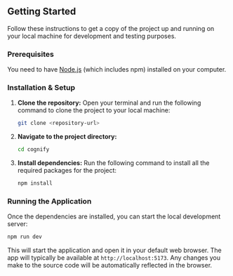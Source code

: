 
## Getting Started

Follow these instructions to get a copy of the project up and running on your local machine for development and testing purposes.

### Prerequisites

You need to have [Node.js](https://nodejs.org/) (which includes npm) installed on your computer.

### Installation & Setup

1.  **Clone the repository:**
    Open your terminal and run the following command to clone the project to your local machine:
    ```bash
    git clone <repository-url>
    ```

2.  **Navigate to the project directory:**
    ```bash
    cd cognify
    ```

3.  **Install dependencies:**
    Run the following command to install all the required packages for the project:
    ```bash
    npm install
    ```

### Running the Application

Once the dependencies are installed, you can start the local development server:

```bash
npm run dev
```

This will start the application and open it in your default web browser. The app will typically be available at `http://localhost:5173`. Any changes you make to the source code will be automatically reflected in the browser.

